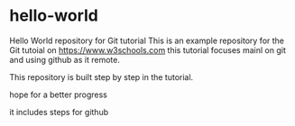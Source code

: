 # hello-world
Hello World repository for Git tutorial
This is an example repository for the Git tutoial on https://www.w3schools.com
this tutorial focuses mainl on git and using github as it remote.

This repository is built step by step in the tutorial.

hope for a better progress

it includes steps for github

